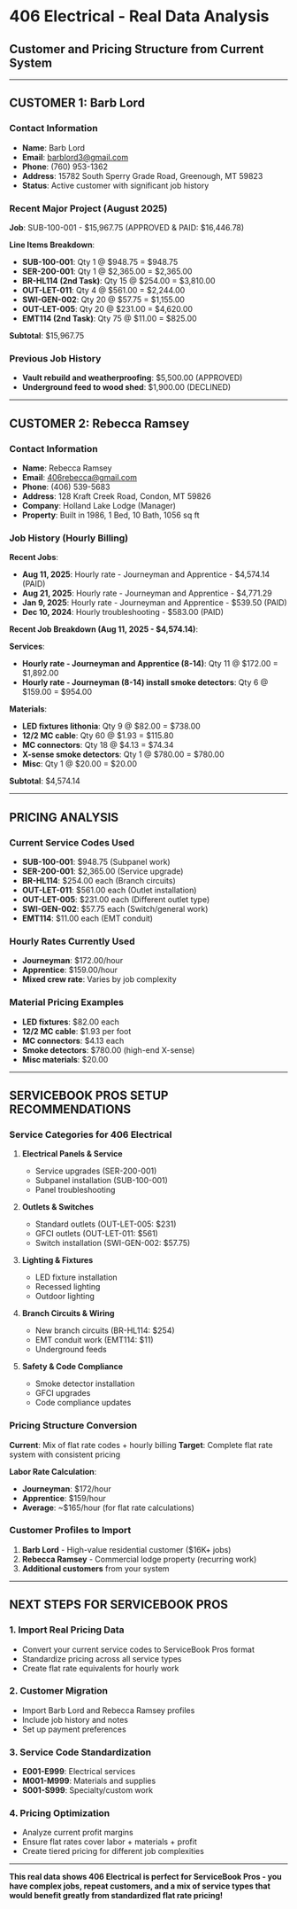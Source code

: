 # 406 Electrical - Real Data Analysis
## Customer and Pricing Structure from Current System

---

## **CUSTOMER 1: Barb Lord**

### **Contact Information**
- **Name**: Barb Lord
- **Email**: barblord3@gmail.com
- **Phone**: (760) 953-1362
- **Address**: 15782 South Sperry Grade Road, Greenough, MT 59823
- **Status**: Active customer with significant job history

### **Recent Major Project (August 2025)**
**Job**: SUB-100-001 - $15,967.75 (APPROVED & PAID: $16,446.78)

**Line Items Breakdown**:
- **SUB-100-001**: Qty 1 @ $948.75 = $948.75
- **SER-200-001**: Qty 1 @ $2,365.00 = $2,365.00
- **BR-HL114 (2nd Task)**: Qty 15 @ $254.00 = $3,810.00
- **OUT-LET-011**: Qty 4 @ $561.00 = $2,244.00
- **SWI-GEN-002**: Qty 20 @ $57.75 = $1,155.00
- **OUT-LET-005**: Qty 20 @ $231.00 = $4,620.00
- **EMT114 (2nd Task)**: Qty 75 @ $11.00 = $825.00

**Subtotal**: $15,967.75

### **Previous Job History**
- **Vault rebuild and weatherproofing**: $5,500.00 (APPROVED)
- **Underground feed to wood shed**: $1,900.00 (DECLINED)

---

## **CUSTOMER 2: Rebecca Ramsey**

### **Contact Information**
- **Name**: Rebecca Ramsey
- **Email**: 406rebecca@gmail.com
- **Phone**: (406) 539-5683
- **Address**: 128 Kraft Creek Road, Condon, MT 59826
- **Company**: Holland Lake Lodge (Manager)
- **Property**: Built in 1986, 1 Bed, 10 Bath, 1056 sq ft

### **Job History (Hourly Billing)**
**Recent Jobs**:
- **Aug 11, 2025**: Hourly rate - Journeyman and Apprentice - $4,574.14 (PAID)
- **Aug 21, 2025**: Hourly rate - Journeyman and Apprentice - $4,771.29
- **Jan 9, 2025**: Hourly rate - Journeyman and Apprentice - $539.50 (PAID)
- **Dec 10, 2024**: Hourly troubleshooting - $583.00 (PAID)

**Recent Job Breakdown (Aug 11, 2025 - $4,574.14)**:

**Services**:
- **Hourly rate - Journeyman and Apprentice (8-14)**: Qty 11 @ $172.00 = $1,892.00
- **Hourly rate - Journeyman (8-14) install smoke detectors**: Qty 6 @ $159.00 = $954.00

**Materials**:
- **LED fixtures lithonia**: Qty 9 @ $82.00 = $738.00
- **12/2 MC cable**: Qty 60 @ $1.93 = $115.80
- **MC connectors**: Qty 18 @ $4.13 = $74.34
- **X-sense smoke detectors**: Qty 1 @ $780.00 = $780.00
- **Misc**: Qty 1 @ $20.00 = $20.00

**Subtotal**: $4,574.14

---

## **PRICING ANALYSIS**

### **Current Service Codes Used**
- **SUB-100-001**: $948.75 (Subpanel work)
- **SER-200-001**: $2,365.00 (Service upgrade)
- **BR-HL114**: $254.00 each (Branch circuits)
- **OUT-LET-011**: $561.00 each (Outlet installation)
- **OUT-LET-005**: $231.00 each (Different outlet type)
- **SWI-GEN-002**: $57.75 each (Switch/general work)
- **EMT114**: $11.00 each (EMT conduit)

### **Hourly Rates Currently Used**
- **Journeyman**: $172.00/hour
- **Apprentice**: $159.00/hour
- **Mixed crew rate**: Varies by job complexity

### **Material Pricing Examples**
- **LED fixtures**: $82.00 each
- **12/2 MC cable**: $1.93 per foot
- **MC connectors**: $4.13 each
- **Smoke detectors**: $780.00 (high-end X-sense)
- **Misc materials**: $20.00

---

## **SERVICEBOOK PROS SETUP RECOMMENDATIONS**

### **Service Categories for 406 Electrical**
1. **Electrical Panels & Service**
   - Service upgrades (SER-200-001)
   - Subpanel installation (SUB-100-001)
   - Panel troubleshooting

2. **Outlets & Switches**
   - Standard outlets (OUT-LET-005: $231)
   - GFCI outlets (OUT-LET-011: $561)
   - Switch installation (SWI-GEN-002: $57.75)

3. **Lighting & Fixtures**
   - LED fixture installation
   - Recessed lighting
   - Outdoor lighting

4. **Branch Circuits & Wiring**
   - New branch circuits (BR-HL114: $254)
   - EMT conduit work (EMT114: $11)
   - Underground feeds

5. **Safety & Code Compliance**
   - Smoke detector installation
   - GFCI upgrades
   - Code compliance updates

### **Pricing Structure Conversion**
**Current**: Mix of flat rate codes + hourly billing
**Target**: Complete flat rate system with consistent pricing

**Labor Rate Calculation**:
- **Journeyman**: $172/hour
- **Apprentice**: $159/hour
- **Average**: ~$165/hour (for flat rate calculations)

### **Customer Profiles to Import**
1. **Barb Lord** - High-value residential customer ($16K+ jobs)
2. **Rebecca Ramsey** - Commercial lodge property (recurring work)
3. **Additional customers** from your system

---

## **NEXT STEPS FOR SERVICEBOOK PROS**

### **1. Import Real Pricing Data**
- Convert your current service codes to ServiceBook Pros format
- Standardize pricing across all service types
- Create flat rate equivalents for hourly work

### **2. Customer Migration**
- Import Barb Lord and Rebecca Ramsey profiles
- Include job history and notes
- Set up payment preferences

### **3. Service Code Standardization**
- **E001-E999**: Electrical services
- **M001-M999**: Materials and supplies
- **S001-S999**: Specialty/custom work

### **4. Pricing Optimization**
- Analyze current profit margins
- Ensure flat rates cover labor + materials + profit
- Create tiered pricing for different job complexities

---

**This real data shows 406 Electrical is perfect for ServiceBook Pros - you have complex jobs, repeat customers, and a mix of service types that would benefit greatly from standardized flat rate pricing!**

